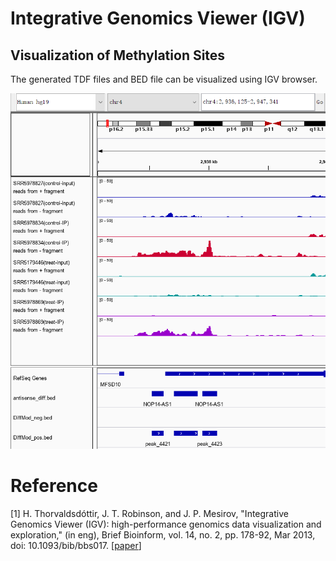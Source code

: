 # Integrative Genomics Viewer (IGV)


## Visualization of Methylation Sites


The generated TDF files and BED file can be visualized using IGV browser.

![igv_app_anti](../assets/images/M5/diff_peaks_anti.png)

# Reference

[1] H. Thorvaldsdóttir, J. T. Robinson, and J. P. Mesirov, "Integrative Genomics Viewer (IGV): high-performance genomics data visualization and exploration," (in eng), Brief Bioinform, vol. 14, no. 2, pp. 178-92, Mar 2013, doi: 10.1093/bib/bbs017. [[paper](https://pubmed.ncbi.nlm.nih.gov/22517427/)]